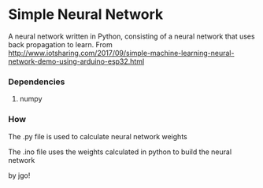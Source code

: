# Simple Neural Network
A neural network written in Python, consisting of a neural network that uses back propagation to learn.
From http://www.iotsharing.com/2017/09/simple-machine-learning-neural-network-demo-using-arduino-esp32.html


### Dependencies
1. numpy

### How 
The .py file is used to calculate neural network weights

The .ino file uses the weights calculated in python to build the neural network

by jgo!
